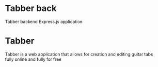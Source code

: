 # Tabber back

Tabber backend Express.js application

# Tabber

Tabber is a web application that allows for creation and editing guitar tabs fully online and fully for free